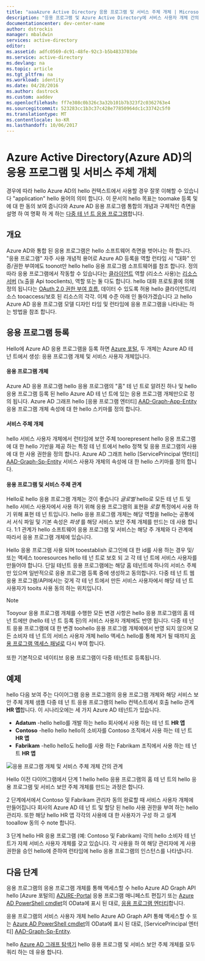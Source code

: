 ```yaml
---
title: "aaaAzure Active Directory 응용 프로그램 및 서비스 주체 개체 | Microsoft Docs"
description: "응용 프로그램 및 Azure Active Directory에 서비스 사용자 개체 간의 hello 관계에 대 한 내용"
documentationcenter: dev-center-name
author: dstrockis
manager: mbaldwin
services: active-directory
editor: 
ms.assetid: adfc0569-dc91-48fe-92c3-b5b4833703de
ms.service: active-directory
ms.devlang: na
ms.topic: article
ms.tgt_pltfrm: na
ms.workload: identity
ms.date: 04/28/2016
ms.author: dastrock
ms.custom: aaddev
ms.openlocfilehash: ff7e308c0b326c3a32b101b7b323f2c0362763e4
ms.sourcegitcommit: 523283cc1b3c37c428e77850964dc1c33742c5f0
ms.translationtype: MT
ms.contentlocale: ko-KR
ms.lasthandoff: 10/06/2017
---
```

# <a name="application-and-service-principal-objects-in-azure-active-directory-azure-ad"></a>Azure Active Directory(Azure AD)의 응용 프로그램 및 서비스 주체 개체
경우에 따라 hello Azure AD의 hello 컨텍스트에서 사용할 경우 잘못 이해할 수 있습니다 "application" hello 용어의 의미 합니다. 이 문서의 hello 목표는 toomake 등록 및에 대 한 동의 보여 줍니다와 Azure AD 응용 프로그램 통합의 개념과 구체적인 측면을 설명 하 여 명확 하 게 하는 [다중 테 넌 트 응용 프로그램](active-directory-dev-glossary.md#multi-tenant-application)합니다.

## <a name="overview"></a>개요
Azure AD와 통합 된 응용 프로그램은 hello 소프트웨어 측면을 벗어나는 하 합니다. "응용 프로그램" 자주 사용 개념적 용어로 Azure AD 등록을 역할 런타임 시 "대화" 인증/권한 부여에도 toonot만 hello hello 응용 프로그램 소프트웨어를 참조 합니다. 정의 따라 응용 프로그램에서 작동할 수 있습니다는 [클라이언트](active-directory-dev-glossary.md#client-application) 역할 (리소스 사용)는 [리소스 서버](active-directory-dev-glossary.md#resource-server) (노출을 Api tooclients), 역할 또는 둘 다도 합니다. hello 대화 프로토콜에 의해 정의 됩니다는 [OAuth 2.0 권한 부여 흐름](active-directory-dev-glossary.md#authorization-grant), 데이터 수 있도록 허용 hello 클라이언트/리소스 tooaccess/보호 된 리소스의 각각. 이제 수준 아래 인 돌아가겠습니다 고 hello Azure AD 응용 프로그램 모델 디자인 타임 및 런타임에 응용 프로그램을 나타내는 하는 방법을 참조 합니다. 

## <a name="application-registration"></a>응용 프로그램 등록
Hello에 Azure AD 응용 프로그램을 등록 하면 [Azure 포털][AZURE-Portal], 두 개체는 Azure AD 테 넌 트에서 생성: 응용 프로그램 개체 및 서비스 사용자 개체입니다.

#### <a name="application-object"></a>응용 프로그램 개체
Azure AD 응용 프로그램 hello 응용 프로그램의 "홈" 테 넌 트로 알려진 하나 및 hello 응용 프로그램 등록 된 hello Azure AD 테 넌 트에 있는 응용 프로그램 개체만으로 정의 됩니다. Azure AD 그래프 hello [응용 프로그램 엔터티] [ AAD-Graph-App-Entity] 응용 프로그램 개체 속성에 대 한 hello 스키마를 정의 합니다. 

#### <a name="service-principal-object"></a>서비스 주체 개체
hello 서비스 사용자 개체에서 런타임에 보안 주체 toorepresent hello 응용 프로그램에 대 한 hello 기반을 제공 하는 특정 테 넌 트에서 hello 정책 및 응용 프로그램의 사용에 대 한 사용 권한을 정의 합니다. Azure AD 그래프 hello [ServicePrincipal 엔터티] [ AAD-Graph-Sp-Entity] 서비스 사용자 개체의 속성에 대 한 hello 스키마를 정의 합니다. 

#### <a name="application-and-service-principal-relationship"></a>응용 프로그램 및 서비스 주체 관계
Hello로 hello 응용 프로그램 개체는 것이 좋습니다 *글로벌* hello로 모든 테 넌 트 및 hello 서비스 사용자에서 사용 하기 위해 응용 프로그램의 표현을 *로컬* 특정에서 사용 하기 위해 표현 테 넌 트입니다. hello 응용 프로그램 개체는 해당 역할을 hello는 공통에서 서식 파일 및 기본 속성은 *파생* 를 해당 서비스 보안 주체 개체를 만드는 데 사용 합니다. 1:1 관계가 hello 소프트웨어 응용 프로그램 및 서비스는 해당 주 개체와 다 관계에 따라서 응용 프로그램 개체에 있습니다.

Hello 응용 프로그램 사용 되며 tooestablish 로그인에 대 한 id를 사용 하는 경우 및/또는 액세스 tooresources hello 테 넌 트로 보호 되 고 각 테 넌 트에 서비스 사용자를 만들어야 합니다. 단일 테넌트 응용 프로그램에는 해당 홈 테넌트에 하나의 서비스 주체만 있으며 일반적으로 응용 프로그램 등록 중에 생성하고 동의합니다. 다중 테 넌 트 웹 응용 프로그램/API에서는 갖게 각 테 넌 트에서 만든 서비스 사용자에서 해당 테 넌 트 사용자가 tooits 사용 동의 하는 위치입니다.  

> [!NOTE]
> Tooyour 응용 프로그램 개체를 수행한 모든 변경 사항은 hello 응용 프로그램의 홈 테 넌 트에만 (hello 테 넌 트 등록 된)의 서비스 사용자 개체에도 반영 됩니다. 다중 테 넌 트 응용 프로그램에 대 한 변경 toohello 응용 프로그램 개체에에서 반영 되지 않으며 모든 소비자 테 넌 트의 서비스 사용자 개체 hello 액세스 hello를 통해 제거 될 때까지 [응용 프로그램 액세스 패널로](https://myapps.microsoft.com) 다시 부여 합니다.
><br>  
> 또한 기본적으로 네이티브 응용 프로그램이 다중 테넌트로 등록됩니다.
> 
> 

## <a name="example"></a>예제
hello 다음 보여 주는 다이어그램 응용 프로그램의 응용 프로그램 개체와 해당 서비스 보안 주체 개체 샘플 다중 테 넌 트 응용 프로그램의 hello 컨텍스트에서 호출 hello 관계 **HR 앱**합니다. 이 시나리오에는 세 가지 Azure AD 테넌트가 있습니다. 

* **Adatum** -hello hello를 개발 하는 hello 회사에서 사용 하는 테 넌 트 **HR 앱**
* **Contoso** -hello hello hello의 소비자를 Contoso 조직에서 사용 하는 테 넌 트 **HR 앱**
* **Fabrikam** -hello hello도 hello를 사용 하는 Fabrikam 조직에서 사용 하는 테 넌 트 **HR 앱**

![응용 프로그램 개체 및 서비스 주체 개체 간의 관계](./media/active-directory-application-objects/application-objects-relationship.png)

Hello 이전 다이어그램에서 단계 1 hello hello 응용 프로그램의 홈 테 넌 트의 hello 응용 프로그램 및 서비스 보안 주체 개체를 만드는 과정은 합니다.

2 단계에서에서 Contoso 및 Fabrikam 관리자 동의 완료할 때 서비스 사용자 개체에 만들어집니다 회사의 Azure AD 테 넌 트 및 할당 된 hello 사용 권한을 부여 하는 hello 관리자. 또한 해당 hello HR 앱 각각의 사용에 대 한 사용자가 구성 하 고 설계 tooallow 동의 수 note 합니다.

3 단계 hello HR 응용 프로그램 (예: Contoso 및 Fabrikam) 각의 hello 소비자 테 넌 트가 자체 서비스 사용자 개체를 갖고 있습니다. 각 사용을 하 여 해당 관리자에 게 사용 권한을 승인 hello에 준하여 런타임에 hello 응용 프로그램의 인스턴스를 나타냅니다.

## <a name="next-steps"></a>다음 단계
응용 프로그램의 응용 프로그램 개체를 통해 액세스할 수 hello Azure AD Graph API hello [Azure 포털의] [ AZURE-Portal] 응용 프로그램 매니페스트 편집기 또는 [Azure AD PowerShell cmdlet](https://docs.microsoft.com/powershell/azure/overview?view=azureadps-2.0)의 OData에 표시 된 대로, [응용 프로그램 엔터티][AAD-Graph-App-Entity]합니다.

응용 프로그램의 서비스 사용자 개체 hello Azure AD Graph API 통해 액세스할 수 또는 [Azure AD PowerShell cmdlet](https://docs.microsoft.com/powershell/azure/overview?view=azureadps-2.0)의 OData에 표시 된 대로, [ServicePrincipal 엔터티] [ AAD-Graph-Sp-Entity].

hello [Azure AD 그래프 탐색기](https://graphexplorer.azurewebsites.net/) hello 응용 프로그램 및 서비스 보안 주체 개체를 모두 쿼리 하는 데 유용 합니다.

<!--Image references-->

<!--Reference style links -->
[AAD-Graph-App-Entity]: https://msdn.microsoft.com/Library/Azure/Ad/Graph/api/entity-and-complex-type-reference#application-entity
[AAD-Graph-Sp-Entity]: https://msdn.microsoft.com/Library/Azure/Ad/Graph/api/entity-and-complex-type-reference#serviceprincipal-entity
[AZURE-Portal]: https://portal.azure.com
